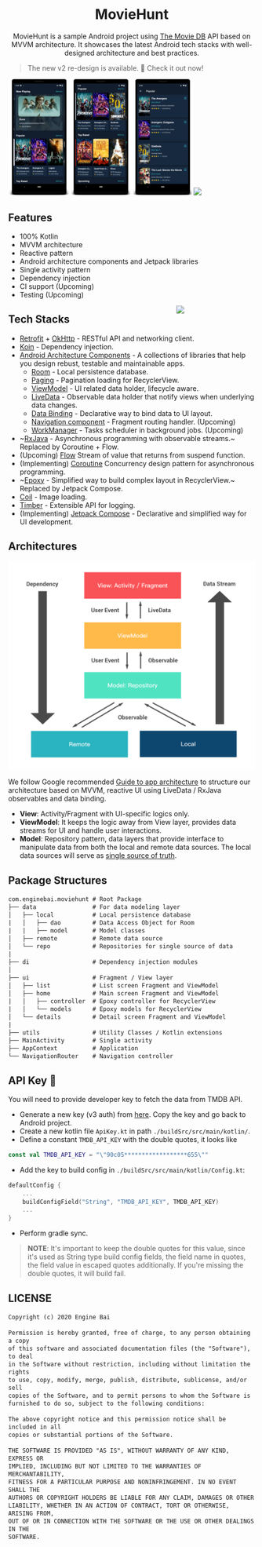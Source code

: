 <h1 align="center">MovieHunt</h1>

<p align="center">
MovieHunt is a sample Android project using <a href="https://www.themoviedb.org/">The Movie DB</a> API based on MVVM architecture. It showcases the latest Android tech stacks with well-designed architecture and best practices.

> The new v2 re-design is available. 🎉 Check it out now! 

<img src='art/home.png' width='25%'/><img src = 'art/home2.png' width='25%'/><img src='art/list.png' width='25%'/><img src ='art/movie_detail.png' width='25%'/>

</p>

## Features
* 100% Kotlin
* MVVM architecture
* Reactive pattern
* Android architecture components and Jetpack libraries
* Single activity pattern
* Dependency injection
* CI support (Upcoming)
* Testing (Upcoming)

<img src="./art/moviehunt-demo.gif" align="right" width="32%"/>

## Tech Stacks
* [Retrofit](http://square.github.io/retrofit/) + [OkHttp](http://square.github.io/okhttp/) - RESTful API and networking client.
* [Koin](https://insert-koin.io/) - Dependency injection.
* [Android Architecture Components](https://developer.android.com/topic/libraries/architecture) - A collections of libraries that help you design rebust, testable and maintainable apps.
    * [Room](https://developer.android.com/training/data-storage/room) - Local persistence database.
    * [Paging](https://developer.android.com/topic/libraries/architecture/paging) - Pagination loading for RecyclerView.
    * [ViewModel](https://developer.android.com/reference/androidx/lifecycle/ViewModel) - UI related data holder, lifecycle aware.
    * [LiveData](https://developer.android.com/topic/libraries/architecture/livedata) - Observable data holder that notify views when underlying data changes.
    * [Data Binding](https://developer.android.com/topic/libraries/data-binding) - Declarative way to bind data to UI layout.
    * [Navigation component](https://developer.android.com/guide/navigation) - Fragment routing handler. (Upcoming)
    * [WorkManager](https://developer.android.com/topic/libraries/architecture/workmanager) - Tasks scheduler in background jobs. (Upcoming)
* ~[RxJava](https://github.com/ReactiveX/RxJava) - Asynchronous programming with observable streams.~ Replaced by Coroutine + Flow.
* (Upcoming) [Flow](https://developer.android.com/kotlin/flow) Stream of value that returns from suspend function.
* (Implementing) [Coroutine](https://developer.android.com/kotlin/coroutines) Concurrency design pattern for asynchronous programming.
* ~[Epoxy](https://github.com/airbnb/epoxy) - Simplified way to build complex layout in RecyclerView.~ Replaced by Jetpack Compose.
* [Coil](https://github.com/coil-kt/coil) - Image loading.
* [Timber](https://github.com/JakeWharton/timber) - Extensible API for logging.
* (Implementing) [Jetpack Compose](https://developer.android.com/jetpack/compose) - Declarative and simplified way for UI development. 

## Architectures

![MVVM](./art/MovieHunt_Architecture.png)

We follow Google recommended [Guide to app architecture](https://developer.android.com/jetpack/guide) to structure our architecture based on MVVM, reactive UI using LiveData / RxJava observables and data binding.

* **View**: Activity/Fragment with UI-specific logics only.
* **ViewModel**: It keeps the logic away from View layer, provides data streams for UI and handle user interactions.
* **Model**: Repository pattern, data layers that provide interface to manipulate data from both the local and remote data sources. The local data sources will serve as [single source of truth](https://en.wikipedia.org/wiki/Single_source_of_truth).

## Package Structures

```
com.enginebai.moviehunt # Root Package
├── data                # For data modeling layer
│   ├── local           # Local persistence database
|   │   ├── dao         # Data Access Object for Room
|   |   ├── model       # Model classes
│   ├── remote          # Remote data source
│   └── repo            # Repositories for single source of data
|
├── di                  # Dependency injection modules
│
├── ui                  # Fragment / View layer
│   ├── list            # List screen Fragment and ViewModel
│   ├── home            # Main screen Fragment and ViewModel
|   │   ├── controller  # Epoxy controller for RecyclerView
|   │   └── models      # Epoxy models for RecyclerView
│   └── details         # Detail screen Fragment and ViewModel
|
├── utils               # Utility Classes / Kotlin extensions
├── MainActivity        # Single activity
├── AppContext          # Application
└── NavigationRouter    # Navigation controller

```


## API Key 🔑
You will need to provide developer key to fetch the data from TMDB API.
* Generate a new key (v3 auth) from [here](https://www.themoviedb.org/settings/api). Copy the key and go back to Android project.
* Create a new kotlin file `ApiKey.kt` in path `./buildSrc/src/main/kotlin/`.
* Define a constant `TMDB_API_KEY` with the double quotes, it looks like

```kotlin
const val TMDB_API_KEY = "\"90c05******************655\""
```

* Add the key to build config in `./buildSrc/src/main/kotlin/Config.kt`:

```kotlin
defaultConfig {
    ...
    buildConfigField("String", "TMDB_API_KEY", TMDB_API_KEY)
    ...
}
```

* Perform gradle sync.

> **NOTE**: It's important to keep the double quotes for this value, since it's used as String type build config fields, the field name in quotes, the field value in escaped quotes additionally. If you're missing the double quotes, it will build fail.

## LICENSE

```
Copyright (c) 2020 Engine Bai

Permission is hereby granted, free of charge, to any person obtaining a copy
of this software and associated documentation files (the "Software"), to deal
in the Software without restriction, including without limitation the rights
to use, copy, modify, merge, publish, distribute, sublicense, and/or sell
copies of the Software, and to permit persons to whom the Software is
furnished to do so, subject to the following conditions:

The above copyright notice and this permission notice shall be included in all
copies or substantial portions of the Software.

THE SOFTWARE IS PROVIDED "AS IS", WITHOUT WARRANTY OF ANY KIND, EXPRESS OR
IMPLIED, INCLUDING BUT NOT LIMITED TO THE WARRANTIES OF MERCHANTABILITY,
FITNESS FOR A PARTICULAR PURPOSE AND NONINFRINGEMENT. IN NO EVENT SHALL THE
AUTHORS OR COPYRIGHT HOLDERS BE LIABLE FOR ANY CLAIM, DAMAGES OR OTHER
LIABILITY, WHETHER IN AN ACTION OF CONTRACT, TORT OR OTHERWISE, ARISING FROM,
OUT OF OR IN CONNECTION WITH THE SOFTWARE OR THE USE OR OTHER DEALINGS IN THE
SOFTWARE.
```

